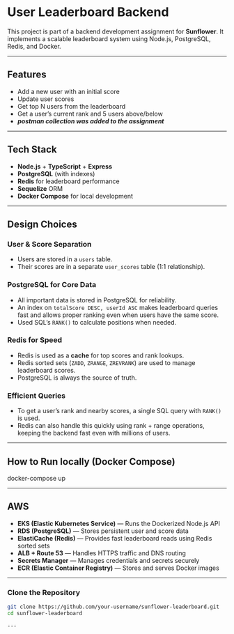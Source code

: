 # User Leaderboard Backend

This project is part of a backend development assignment for **Sunflower**. It implements a scalable leaderboard system using Node.js, PostgreSQL, Redis, and Docker.

---

## Features

- Add a new user with an initial score
- Update user scores
- Get top N users from the leaderboard
- Get a user’s current rank and 5 users above/below
- ***postman collection was added to the assignment***
---

## Tech Stack

- **Node.js** + **TypeScript** + **Express**
- **PostgreSQL** (with indexes)
- **Redis** for leaderboard performance
- **Sequelize** ORM
- **Docker Compose** for local development

---

## Design Choices


### User & Score Separation

- Users are stored in a `users` table.
- Their scores are in a separate `user_scores` table (1:1 relationship).


### PostgreSQL for Core Data

- All important data is stored in PostgreSQL for reliability.
- An index on `totalScore DESC, userId ASC` makes leaderboard queries fast and allows proper ranking even when users have the same score.
- Used SQL’s `RANK()` to calculate positions when needed.


### Redis for Speed

- Redis is used as a **cache** for top scores and rank lookups.
- Redis sorted sets (`ZADD`, `ZRANGE`, `ZREVRANK`) are used to manage leaderboard scores.
- PostgreSQL is always the source of truth.



### Efficient Queries

- To get a user’s rank and nearby scores, a single SQL query with `RANK()` is used.
- Redis can also handle this quickly using rank + range operations, keeping the backend fast even with millions of users.

---

## How to Run locally (Docker Compose)
docker-compose up

---

## AWS
- **EKS (Elastic Kubernetes Service)** — Runs the Dockerized Node.js API
- **RDS (PostgreSQL)** — Stores persistent user and score data
- **ElastiCache (Redis)** — Provides fast leaderboard reads using Redis sorted sets
- **ALB + Route 53** — Handles HTTPS traffic and DNS routing
- **Secrets Manager** — Manages credentials and secrets securely
- **ECR (Elastic Container Registry)** — Stores and serves Docker images


---
### Clone the Repository

```bash
git clone https://github.com/your-username/sunflower-leaderboard.git
cd sunflower-leaderboard

---